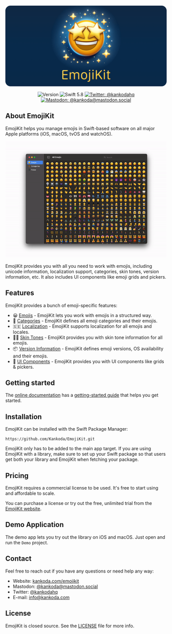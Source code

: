 <p align="center">
    <img src ="Resources/Logo_GitHub.png" alt="EmojiKit Logo" title="EmojiKit" />
</p>

<p align="center">
    <img src="https://img.shields.io/github/v/release/Kankoda/EmojiKit?color=%2300550&sort=semver" alt="Version" />
    <img src="https://img.shields.io/badge/Swift-5.8-orange.svg" alt="Swift 5.8" />
    <a href="https://twitter.com/kankodahq"><img src="https://img.shields.io/twitter/url?label=Twitter&style=social&url=https%3A%2F%2Ftwitter.com%2Fkankodahq" alt="Twitter: @kankodahq" title="Twitter: @kankodahq" /></a>
    <a href="https://mastodon.social/@kankoda"><img src="https://img.shields.io/mastodon/follow/110888068770108814?domain=https%3A%2F%2Fmastodon.social&label=Mastodon&style=social" alt="Mastodon: @kankoda@mastodon.social" title="Mastodon: @kankoda@mastodon.social" /></a>
</p>



## About EmojiKit

EmojiKit helps you manage emojis in Swift-based software on all major Apple platforms (iOS, macOS, tvOS and watchOS).

<p align="center">
    <img src ="Resources/Demo.gif" width="650" />
</p>

EmojiKit provides you with all you need to work with emojis, including unicode information, localization support, categories, skin tones, version information, etc. It also includes UI components like emoji grids and pickers.



## Features

EmojiKit provides a bunch of emoji-specific features:

* 😀 [Emojis][Features] - EmojiKit lets you work with emojis in a structured way. 
* 🐻 [Categories][Features] - EmojiKit defines all emoji categories and their emojis. 
* 🇸🇪 [Localization][Features] - EmojiKit supports localization for all emojis and locales. 
* 👍🏾 [Skin Tones][Features] - EmojiKit provides you with skin tone information for all emojis. 
* 📦 [Version Information][Features] - EmojiKit defines emoji versions, OS availability and their emojis. 
* 📱 [UI Components][Views] - EmojiKit provides you with UI components like grids & pickers. 



## Getting started

The [online documentation][Documentation] has a [getting-started guide][Getting-Started] that helps you get started.



## Installation

EmojiKit can be installed with the Swift Package Manager:

```
https://github.com/Kankoda/EmojiKit.git
```

EmojiKit only has to be added to the main app target. If you are using EmojiKit with a library, make sure to set up your Swift package so that users get both your library and EmojiKit when fetching your package.



## Pricing

EmojiKit requires a commercial license to be used. It's free to start using and affordable to scale.

You can purchase a license or try out the free, unlimited trial from the [EmojiKit website][Website].



## Demo Application

The demo app lets you try out the library on iOS and macOS. Just open and run the `Demo` project.



## Contact

Feel free to reach out if you have any questions or need help any way:

* Website: [kankoda.com/emojikit][Website]
* Mastodon: [@kankoda@mastodon.social][Mastodon]
* Twitter: [@kankodahq][Twitter]
* E-mail: [info@kankoda.com][Email]



## License

EmojiKit is closed source. See the [LICENSE][License] file for more info.



[Email]: mailto:info@kankoda.com
[Website]: https://kankoda.com/emojikit
[Twitter]: https://twitter.com/kankodahq
[Mastodon]: https://mastodon.social/@kankoda
[Sponsors]: https://github.com/sponsors/danielsaidi

[Documentation]: https://kankoda.github.io/EmojiKit/documentation/emojikit/
[Getting-Started]: https://kankoda.github.io/EmojiKit/documentation/emojikit/getting-started
[License]: https://github.com/EmojiKit/EmojiKit/blob/main/LICENSE

[Features]: https://kankoda.github.io/EmojiKit/documentation/emojikit/features
[Views]: https://kankoda.github.io/EmojiKit/documentation/emojikit/views
